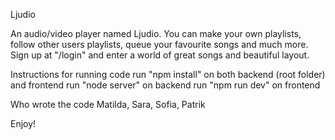 Ljudio

An audio/video player named Ljudio. You can make your own playlists, follow other users playlists, queue your favourite songs and much more.
Sign up at "/login" and enter a world of great songs and beautiful layout.

Instructions for running code
run "npm install" on both backend (root folder) and frontend
run "node server" on backend
run "npm run dev" on frontend

Who wrote the code
Matilda, Sara, Sofia, Patrik

Enjoy!
